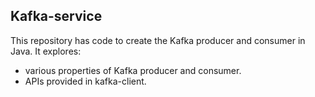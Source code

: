 Kafka-service
---------------------------------------------------------------------

This repository has code to create the Kafka producer and consumer in Java.
It explores:
 - various properties of Kafka producer and consumer.
 - APIs provided in kafka-client.